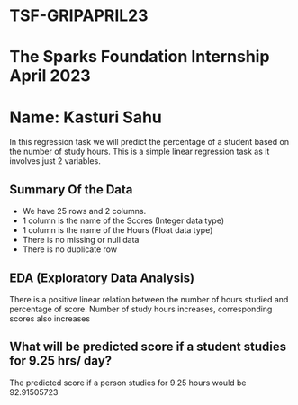 # TSF-GRIPAPRIL23
# The Sparks Foundation Internship April 2023
# Name: Kasturi Sahu

In this regression task we will predict the percentage of a student based on the number of study hours. This is a simple linear regression task as it involves just 2 variables.


## Summary Of the Data
- We have 25 rows and 2 columns. 
- 1 column is the name of the Scores (Integer data type)
- 1 column is the name of the Hours (Float data type)
- There is no missing or null data
- There is no duplicate row

## EDA (Exploratory Data Analysis)

There is a positive linear relation between the number of hours studied and percentage of score. Number of study hours increases, corresponding scores also increases

## What will be predicted score if a student studies for 9.25 hrs/ day?

The predicted score if a person studies for 9.25 hours would be 92.91505723

